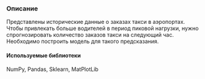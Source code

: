 ### Описание
Представлены исторические данные о заказах такси в аэропортах. 
Чтобы привлекать больше водителей в период пиковой нагрузки, нужно спрогнозировать количество заказов такси на следующий час. 
Необходимо построить модель для такого предсказания.

#### Используемые библиотеки
NumPy, Pandas, Sklearn, MatPlotLib
